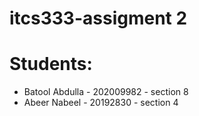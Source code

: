 # itcs333-assigment 2
# Students:
- Batool Abdulla - 202009982 - section 8
- Abeer Nabeel - 20192830 - section 4 
